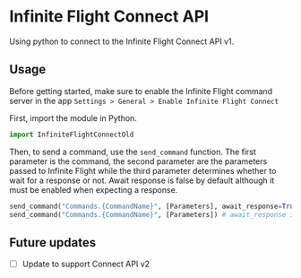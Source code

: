 # Infinite Flight Connect API

Using python to connect to the Infinite Flight Connect API v1.

## Usage

Before getting started, make sure to enable the Infinite Flight command server in the app `Settings > General > Enable Infinite Flight Connect`

First, import the module in Python.
```py
import InfiniteFlightConnectOld
```

Then, to send a command, use the `send_command` function. The first parameter is the command, the second parameter are the parameters passed to Infinite Flight while the third parameter determines whether to wait for a response or not. Await response is false by default although it must be enabled when expecting a response.
```py
send_command("Commands.{CommandName}", [Parameters], await_response=True)
send_command("Commands.{CommandName}", [Parameters]) # await_response is False by default
```

## Future updates

- [ ] Update to support Connect API v2